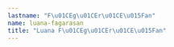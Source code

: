 ```yaml
---
lastname: "F\u01CEg\u01CEr\u01CE\u015Fan"
name: luana-fagarasan
title: "Luana F\u01CEg\u01CEr\u01CE\u015Fan"
---
```

